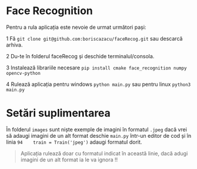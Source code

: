 # Face Recognition 

Pentru a rula aplicația este nevoie de urmat următori pași:

1 Fă `git clone git@github.com:boriscazacu/faceRecog.git` sau descarcă arhiva.

2 Du-te în folderul faceRecog și deschide terminalul/consola.

3 Instalează librariile necesare `pip install cmake face_recognition numpy opencv-python`

4 Rulează aplicația pentru windows `python main.py` sau pentru linux `python3 main.py`


# Setări suplimentarea

În folderul `images` sunt niște exemple de imagini în formatul `.jpeg` dacă vrei să adaugi imagini de un alt format
deschie `main.py` într-un editor de cod și în linia `94    train = Train('jpeg')` adaugi formatul dorit.

> Aplicația rulează doar cu formatul indicat în această linie, dacă adugi imagini de un alt format ia le va ignora !!